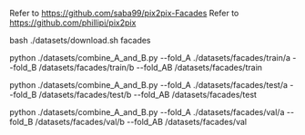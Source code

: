 Refer to https://github.com/saba99/pix2pix-Facades
Refer to https://github.com/phillipi/pix2pix

bash ./datasets/download.sh facades

python ./datasets/combine_A_and_B.py --fold_A ./datasets/facades/train/a --fold_B /datasets/facades/train/b --fold_AB /datasets/facades/train

python ./datasets/combine_A_and_B.py --fold_A ./datasets/facades/test/a --fold_B /datasets/facades/test/b --fold_AB /datasets/facades/test

python ./datasets/combine_A_and_B.py --fold_A ./datasets/facades/val/a --fold_B /datasets/facades/val/b --fold_AB /datasets/facades/val
